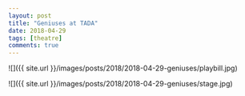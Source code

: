 ```yaml
---
layout: post
title: "Geniuses at TADA"
date: 2018-04-29
tags: [theatre]
comments: true
---
```

![]({{ site.url }}/images/posts/2018/2018-04-29-geniuses/playbill.jpg)

![]({{ site.url }}/images/posts/2018/2018-04-29-geniuses/stage.jpg)

